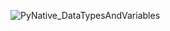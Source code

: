 ![PyNative_DataTypesAndVariables](https://github.com/user-attachments/assets/6f11a999-8611-4daa-8e61-0dbc8d0b9656)
